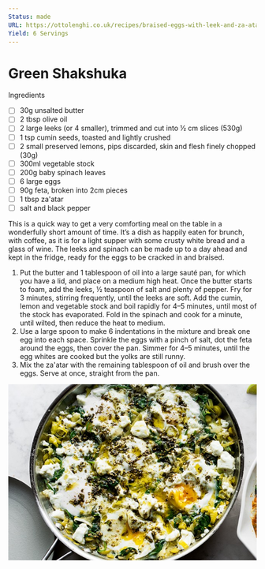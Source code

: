 ```yaml
---
Status: made
URL: https://ottolenghi.co.uk/recipes/braised-eggs-with-leek-and-za-atar
Yield: 6 Servings
---
```


# Green Shakshuka

Ingredients

- [ ]  30g unsalted butter
- [ ]  2 tbsp olive oil
- [ ]  2 large leeks (or 4 smaller), trimmed and cut into ½ cm slices (530g)
- [ ]  1 tsp cumin seeds, toasted and lightly crushed
- [ ]  2 small preserved lemons, pips discarded, skin and flesh finely chopped (30g)
- [ ]  300ml vegetable stock
- [ ]  200g baby spinach leaves
- [ ]  6 large eggs
- [ ]  90g feta, broken into 2cm pieces
- [ ]  1 tbsp za'atar
- [ ]  salt and black pepper

This is a quick way to get a very comforting meal on the table in a wonderfully short amount of time. It’s a dish as happily eaten for brunch, with coffee, as it is for a light supper with some crusty white bread and a glass of wine. The leeks and spinach can be made up to a day ahead and kept in the fridge, ready for the eggs to be cracked in and braised.

1. Put the butter and 1 tablespoon of oil into a large sauté pan, for which you have a lid, and place on a medium high heat. Once the butter starts to foam, add the leeks, ½ teaspoon of salt and plenty of pepper. Fry for 3 minutes, stirring frequently, until the leeks are soft. Add the cumin, lemon and vegetable stock and boil rapidly for 4–5 minutes, until most of the stock has evaporated. Fold in the spinach and cook for a minute, until wilted, then reduce the heat to medium.
2. Use a large spoon to make 6 indentations in the mixture and break one egg into each space. Sprinkle the eggs with a pinch of salt, dot the feta around the eggs, then cover the pan. Simmer for 4–5 minutes, until the egg whites are cooked but the yolks are still runny.
3. Mix the za'atar with the remaining tablespoon of oil and brush over the eggs. Serve at once, straight from the pan.

![""](images/braised-eggs-with-leek-and-zaatar.jpg)
